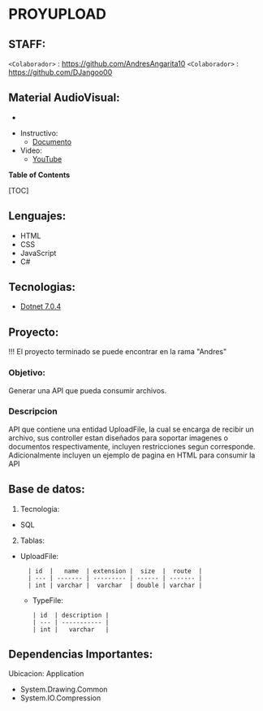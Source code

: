 # PROYUPLOAD

## STAFF:
`<Colaborador>` : <https://github.com/AndresAngarita10>
`<Colaborador>` : <https://github.com/DJangoo00>

## Material AudioVisual:
- 
+ Instructivo:
    + [Documento](https://docs.google.com/document/d/19J7EKegzOwjvSMPM6iHk4Y_K0dxpPlbM/edit?usp=sharing&ouid=109141888634537685486&rtpof=true&sd=true)
+ Video:
    + [YouTube](https://www.youtube.com/watch?v=EOYqG8yGNp0)

**Table of Contents**

[TOC]

## Lenguajes:
- HTML
- CSS
- JavaScript
- C#

## Tecnologias:
- [Dotnet 7.0.4](https://dotnet.microsoft.com/en-us/download/dotnet/7.0/)

## Proyecto:
!!!
El proyecto terminado se puede encontrar en la rama "Andres"

### Objetivo:
Generar una API que pueda consumir archivos.
### Descripcion
API que contiene una entidad UploadFile, la cual se encarga de recibir un archivo, sus controller estan diseñados para soportar imagenes o documentos respectivamente, incluyen restricciones segun corresponde.
Adicionalmente incluyen un ejemplo de pagina en HTML para consumir la API

## Base de datos:
1. Tecnologia:
- SQL
2. Tablas:
- UploadFile:

    	| id  |   name  | extension |  size  |  route  |
    	| --- | ------- | --------- | ------ | ------- |
    	| int | varchar |  varchar  | double | varchar |

  - TypeFile:

    	| id  | description |
    	| --- | ----------- |
    	| int |   varchar   |

## Dependencias Importantes: 

Ubicacion: Application
- System.Drawing.Common
- System.IO.Compression


